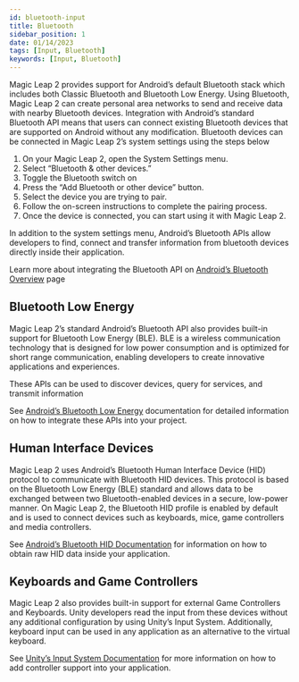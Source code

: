 ```yaml
---
id: bluetooth-input
title: Bluetooth
sidebar_position: 1
date: 01/14/2023
tags: [Input, Bluetooth]
keywords: [Input, Bluetooth]
---
```


Magic Leap 2 provides support for Android’s default Bluetooth stack which includes both Classic Bluetooth and Bluetooth Low Energy. Using Bluetooth, Magic Leap 2 can create personal area networks to send and receive data with nearby Bluetooth devices. Integration with Android’s standard Bluetooth API means that users can connect existing Bluetooth devices that are supported on Android without any modification. Bluetooth devices can be connected in Magic Leap 2’s system settings using the steps below

1. On your Magic Leap 2, open the System Settings menu.
2. Select “Bluetooth & other devices.”
3. Toggle the Bluetooth switch on
4. Press the “Add Bluetooth or other device” button.
5. Select the device you are trying to pair.
6. Follow the on-screen instructions to complete the pairing process.
7. Once the device is connected, you can start using it with Magic Leap 2.

In addition to the system settings menu, Android’s Bluetooth APIs allow developers to find, connect and transfer information from bluetooth devices directly inside their application.

Learn more about integrating the Bluetooth API on [Android’s Bluetooth Overview](https://developer.android.com/guide/topics/connectivity/bluetooth) page

## Bluetooth Low Energy

Magic Leap 2’s standard Android’s Bluetooth API also provides built-in support for Bluetooth Low Energy (BLE). BLE is a wireless communication technology that is designed for low power consumption and is optimized for short range communication, enabling developers to create innovative applications and experiences.

These APIs can be used to discover devices, query for services, and transmit information

See [Android’s Bluetooth Low Energy](https://developer.android.com/guide/topics/connectivity/bluetooth/ble-overview) documentation for detailed information on how to integrate these APIs into your project.

## Human Interface Devices

Magic Leap 2 uses Android’s Bluetooth Human Interface Device (HID) protocol to communicate with Bluetooth HID devices. This protocol is based on the Bluetooth Low Energy (BLE) standard and allows data to be exchanged between two Bluetooth-enabled devices in a secure, low-power manner. On Magic Leap 2, the Bluetooth HID profile is enabled by default and is used to connect devices such as keyboards, mice, game controllers and media controllers.

See [Android’s Bluetooth HID Documentation](https://developer.android.com/reference/android/bluetooth/BluetoothHidDevice) for information on how to obtain raw HID data inside your application.

## Keyboards and Game Controllers

Magic Leap 2 also provides built-in support for external Game Controllers and Keyboards. Unity developers read the input from these devices without any additional configuration by using Unity’s Input System. Additionally, keyboard input can be used in any application as an alternative to the virtual keyboard.

See [Unity’s Input System Documentation](https://docs.unity3d.com/Packages/com.unity.inputsystem@1.0/manual/index.html) for more information on how to add controller support into your application.
